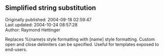 ## Simplified string substitution  
Originally published: 2004-09-18 02:59:47  
Last updated: 2004-10-24 08:57:28  
Author: Raymond Hettinger  
  
Replaces %(name)s style formatting with [name] style formatting.  Custom open and close delimiters can be specified.  Useful for templates exposed to end-users.